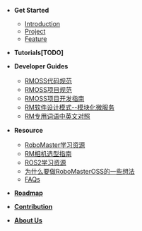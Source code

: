 <!-- docs/_sidebar.md -->

- **Get Started**
  - [Introduction](get_started/introduction.md)
  - [Project](get_started/project.md)
  - [Feature](get_started/feature.md)
  
- **Tutorials[TODO]**
  
- **Developer Guides**
  - [RMOSS代码规范](developer_guides/rmoss_code_style.md)
  - [RMOSS项目规范](developer_guides/rmoss_project_spec.md)
  - [RMOSS项目开发指南](developer_guides/rmoss_dev_guide.md)
  - [RM软件设计模式--模块化微服务](developer_guides/rm_design_patten.md)
  - [RM专用词语中英文对照](developer_guides/rm_terms.md)
- **Resource**
  - [RoboMaster学习资源](resource/awesome.md)
  - [RM相机选型指南](resource/camera_selection.md)
  - [ROS2学习资源](resource/ros2.md)
  - [为什么要做RoboMasterOSS的一些想法](resource/rmoss_idea.md)
  - [FAQs](resource/faq.md)
- [**Roadmap**](roadmap.md)
- [**Contribution**](contribution.md)
- [**About Us**](about_us.md)



